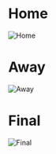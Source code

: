 # Home

![Home](https://github.com/SummerCup/SummerCup2023/assets/120305068/44075e3c-9d81-4ed0-8fe9-a83abd59f0cc)

# Away

![Away](https://github.com/SummerCup/SummerCup2023/assets/120305068/9dccf5c4-fa38-499f-8aff-cebec5551752)

# Final

![Final](https://github.com/SummerCup/SummerCup2023/assets/120305068/42435eb4-9047-41c0-b713-6dd826eda16e)

